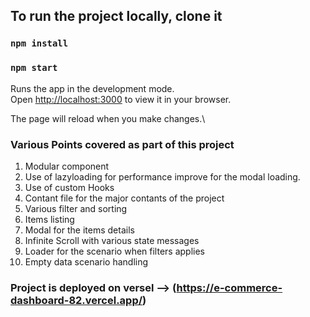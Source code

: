 ## To run the project locally, clone it

### `npm install`

### `npm start`

Runs the app in the development mode.\
Open [http://localhost:3000](http://localhost:3000) to view it in your browser.

The page will reload when you make changes.\


### Various Points covered as part of this project

1.  Modular component
2.  Use of lazyloading for performance improve for the modal loading.
3.  Use of custom Hooks
4.  Contant file for the major contants of the project
5.  Various filter and sorting 
6.  Items listing
7.  Modal for the items details
8.  Infinite Scroll with various state messages
9.  Loader for the scenario when filters applies
10. Empty data scenario handling


### Project is deployed on versel -->   (https://e-commerce-dashboard-82.vercel.app/)